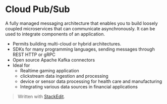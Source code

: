 # Cloud Pub/Sub

A fully managed messaging architecture that enables you to build loosely coupled microservices that can communicate asynchronously. It can be used to integrate components of an application.

- Permits building multi-cloud or hybrid architectures.
- SDKs for many programming languages, sending messages through REST HTTP or gRPC 
- Open source Apache Kafka connectors
- Ideal for
	- Realtime gaming application
	- clickstream data ingestion and processing 
	- device or sensor data processing for health care and manufacturing
	- Integrating various data sources in financial applications


> Written with [StackEdit](https://stackedit.io/).
<!--stackedit_data:
eyJoaXN0b3J5IjpbLTIwMTM1NzQxNDJdfQ==
-->